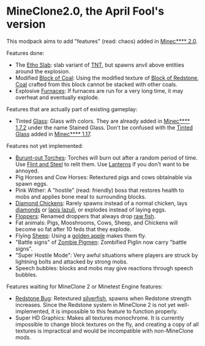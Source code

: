 # MineClone2.0, the April Fool's version

This modpack aims to add "features" (read: chaos) added in [Minec**** 2.0](https://minecraft.fandom.com/wiki/Java_Edition_2.0).

Features done:

* The [Etho Slab](https://minecraft.fandom.com/wiki/Etho_Slab): slab variant of [TNT](https://minecraft.fandom.com/wiki/TNT), but spawns anvil above entities around the explosion.
* Modified [Block of Coal](https://minecraft.fandom.com/wiki/Block_of_Coal): Using the modified texture of [Block of Redstone](https://minecraft.fandom.com/wiki/Block_of_Redstone), [Coal](https://minecraft.fandom.com/wiki/Coal) crafted from this block cannot be stacked with other coals.
* Explosive [Furnaces](https://minecraft.fandom.com/wiki/Furnace): If furnaces are run for a very long time, it may overheat and eventually explode.

Features that are actually part of existing gameplay:

* Tinted [Glass](https://minecraft.fandom.com/wiki/Glass): Glass with colors. They are already added in [Minec**** 1.7.2](https://minecraft.fandom.com/wiki/Java_Edition_1.7.2) under the name Stained Glass. Don't be confused with the [Tinted Glass](https://minecraft.fandom.com/wiki/Tinted_glass) added in [Minec**** 1.17](https://minecraft.fandom.com/wiki/Java_Edition_1.17).

Features not yet implemented:

* [Burunt-out Torches](https://minecraft.fandom.com/wiki/Torch_(Burnt-out)): Torches will burn out after a random period of time. Use [Flint and Steel](https://minecraft.fandom.com/wiki/Flint_and_steel) to relit them. Use [Lanterns](https://minecraft.fandom.com/wiki/Lantern) if you don't want to be annoyed.
* Pig Horses and Cow Horses: Retextured pigs and cows obtainable via spawn eggs.
* Pink Wither: A "hostile" (read: friendly) boss that restores health to mobs and applies bone meal to surrounding blocks.
* [Diamond Chickens](https://minecraft.fandom.com/wiki/Diamond_Chicken): Rarely spawns instead of a normal chicken, lays [diamonds](https://minecraft.fandom.com/wiki/Diamond) or [lapis lazuli](https://minecraft.fandom.com/wiki/Lapis_lazuli), or explodes instead of laying eggs.
* [Floppers](https://minecraft.fandom.com/wiki/Dropper): Renamed droppers that always drop [raw fish](https://minecraft.fandom.com/wiki/Raw_Cod).
* Fat animals: Pigs, Mooshrooms, Cows, Sheep, and Chickens will become so fat after 10 feds that they explode.
* Flying [Sheep](https://minecraft.fandom.com/wiki/Sheep): Using a [golden apple](https://minecraft.fandom.com/wiki/Golden_apple) makes them fly.
* "Battle signs" of [Zombie Pigmen](https://minecraft.fandom.com/wiki/Zombie_Pigmen): Zombified Piglin now carry "battle signs".
* "Super Hostile Mode": Very awful situations where players are struck by lightning bolts and attacked by strong mobs.
* Speech bubbles: blocks and mobs may give reactions through speech bubbles.

Features waiting for MineClone 2 or Minetest Engine features:

* [Redstone Bug](https://minecraft.fandom.com/wiki/Redstone_Bug): Retextured [silverfish](https://minecraft.fandom.com/wiki/Silverfish), spawns when Redstone strength increases. Since the Redstone system in MineClone 2 is not yet well-implemented, it is impossible to this feature to function properly.
* Super HD Graphics: Makes all textures monochrome. It is currently impossible to change block textures on the fly, and creating a copy of all textures is impractical and would be incompatible with non-MineClone mods.
